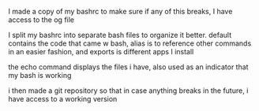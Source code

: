 I made a copy of my bashrc to make sure if any of this breaks, I have access to the og file

I split my bashrc into separate bash files to organize it better. default contains the code that came w bash, alias is to reference other commands in an easier fashion, and exports is different
apps I install

the echo command displays the files i have, also used as an indicator that my bash is working

i then made a git repository so that in case anything breaks in the future, i have access to a working version
